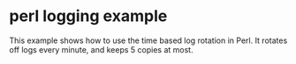 # perl logging example
This example shows how to use the time based log rotation in Perl.
It rotates off logs every minute, and keeps 5 copies at most.
